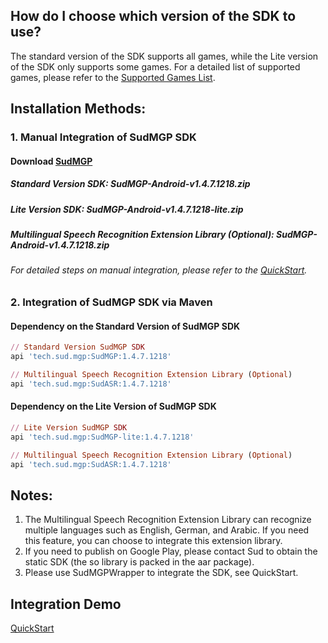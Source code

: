 ## How do I choose which version of the SDK to use? 
The standard version of the SDK supports all games, while the Lite version of the SDK only supports some games. For a detailed list of supported games, please refer to the [Supported Games List](https://docs.sud.tech/zh-CN/app/Client/StartUp.html). 
 
## Installation Methods: 
### 1. Manual Integration of SudMGP SDK 
#### Download [SudMGP](https://github.com/SudTechnology/sud-mgp-android/releases) 
##### Standard Version SDK: SudMGP-Android-v1.4.7.1218.zip 
##### Lite Version SDK: SudMGP-Android-v1.4.7.1218-lite.zip 
##### Multilingual Speech Recognition Extension Library (Optional): SudMGP-Android-v1.4.7.1218.zip 
###### For detailed steps on manual integration, please refer to the [QuickStart](https://github.com/SudTechnology/hello-sud-plus-android/blob/master/project/QuickStart/README.md). 
### 2. Integration of SudMGP SDK via Maven 
#### Dependency on the Standard Version of SudMGP SDK
```ruby
// Standard Version SudMGP SDK
api 'tech.sud.mgp:SudMGP:1.4.7.1218'

// Multilingual Speech Recognition Extension Library (Optional)
api 'tech.sud.mgp:SudASR:1.4.7.1218'
```
#### Dependency on the Lite Version of SudMGP SDK
```ruby
// Lite Version SudMGP SDK
api 'tech.sud.mgp:SudMGP-lite:1.4.7.1218'

// Multilingual Speech Recognition Extension Library (Optional)
api 'tech.sud.mgp:SudASR:1.4.7.1218'
```
## Notes:   
1. The Multilingual Speech Recognition Extension Library can recognize multiple languages such as English, German, and Arabic. If you need this feature, you can choose to integrate this extension library.    
2. If you need to publish on Google Play, please contact Sud to obtain the static SDK (the so library is packed in the aar package).    
3. Please use SudMGPWrapper to integrate the SDK, see QuickStart. 
 
## Integration Demo 
[QuickStart](https://github.com/SudTechnology/hello-sud-plus-android/blob/master/project/QuickStart/README.md)
